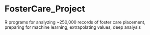 # FosterCare_Project
R programs for analyzing ~250,000 records of foster care placement, preparing for machine learning, extrapolating values, deep analysis

